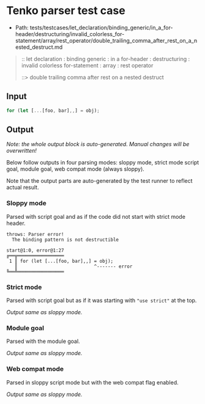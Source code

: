 # Tenko parser test case

- Path: tests/testcases/let_declaration/binding_generic/in_a_for-header/destructuring/invalid_colorless_for-statement/array/rest_operator/double_trailing_comma_after_rest_on_a_nested_destruct.md

> :: let declaration : binding generic : in a for-header : destructuring : invalid colorless for-statement : array : rest operator
>
> ::> double trailing comma after rest on a nested destruct

## Input

`````js
for (let [...[foo, bar],,] = obj);
`````

## Output

_Note: the whole output block is auto-generated. Manual changes will be overwritten!_

Below follow outputs in four parsing modes: sloppy mode, strict mode script goal, module goal, web compat mode (always sloppy).

Note that the output parts are auto-generated by the test runner to reflect actual result.

### Sloppy mode

Parsed with script goal and as if the code did not start with strict mode header.

`````
throws: Parser error!
  The binding pattern is not destructible

start@1:0, error@1:27
╔══╦═════════════════
 1 ║ for (let [...[foo, bar],,] = obj);
   ║                            ^------- error
╚══╩═════════════════

`````

### Strict mode

Parsed with script goal but as if it was starting with `"use strict"` at the top.

_Output same as sloppy mode._

### Module goal

Parsed with the module goal.

_Output same as sloppy mode._

### Web compat mode

Parsed in sloppy script mode but with the web compat flag enabled.

_Output same as sloppy mode._
